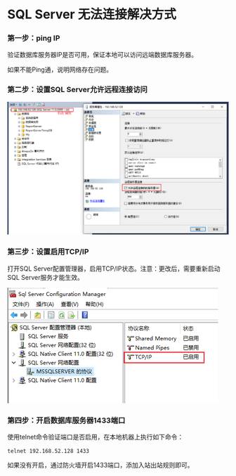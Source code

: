 # SQL Server 无法连接解决方式



### 第一步：ping IP

验证数据库服务器IP是否可用，保证本地可以访问远端数据库服务器。

如果不能Ping通，说明网络存在问题。

### 第二步：设置SQL Server允许远程连接访问

![image-20231107213102911](./assets/image-20231107213102911.png)

### 第三步：设置启用TCP/IP

打开SQL Server配置管理器，启用TCP/IP状态。注意：更改后，需要重新启动SQL Server服务才能生效。

![image-20231107213205739](./assets/image-20231107213205739.png)

### 第四步：开启数据库服务器1433端口

使用telnet命令验证端口是否启用，在本地机器上执行如下命令：

```
telnet 192.168.52.128 1433
```

如果没有开启，通过防火墙开启1433端口，添加入站出站规则即可。

